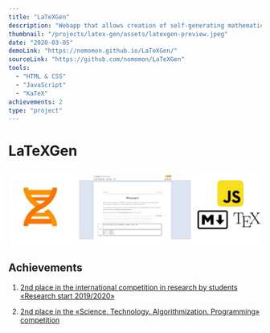 ```yaml
---
title: "LaTeXGen"
description: "Webapp that allows creation of self-generating mathematical problems in LaTeX and markdown languages using JavaScript."
thumbnail: "/projects/latex-gen/assets/latexgen-preview.jpeg"
date: "2020-03-05"
demoLink: "https://nomomon.github.io/LaTeXGen/"
sourceLink: "https://github.com/nomomon/LaTeXGen"
tools:
  - "HTML & CSS"
  - "JavaScript"
  - "KaTeX"
achievements: 2
type: "project"
---
```


# LaTeXGen

![thumbnail](./assets/latexgen-preview.jpeg)

## Achievements

1. [2nd place in the international competition in research by students «Research start 2019/2020»](https://eee-science.ru/item-work/2020-3535/)

2. [2nd place in the «Science. Technology. Algorithmization. Programming» competition](https://almaty.fizmat.kz/news/rezultaty-mezhdunarodnoy-konferenci/)

